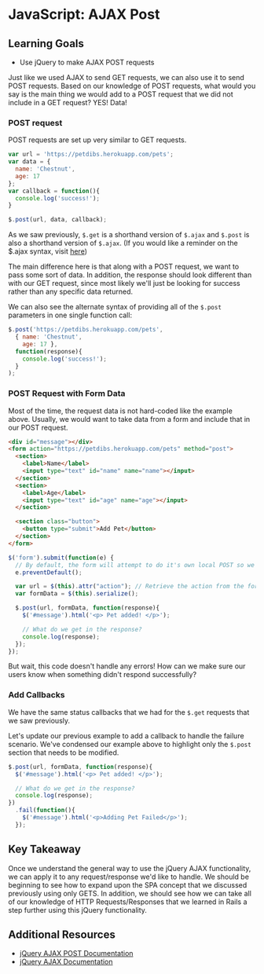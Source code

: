 # JavaScript: AJAX Post

## Learning Goals
- Use jQuery to make AJAX POST requests

Just like we used AJAX to send GET requests, we can also use it to send POST requests. Based on our knowledge of POST requests, what would you say is the main thing we would add to a POST request that we did not include in a GET request? YES! Data!

### POST request
POST requests are set up very similar to GET requests.
```javascript
var url = 'https://petdibs.herokuapp.com/pets';
var data = {
  name: 'Chestnut',
  age: 17
};
var callback = function(){
  console.log('success!');
}

$.post(url, data, callback);
```

As we saw previously, `$.get` is a shorthand version of `$.ajax` and `$.post` is also a shorthand version of `$.ajax`. (If you would like a reminder on the $.ajax syntax, visit [here](http://api.jquery.com/jquery.ajax/))

The main difference here is that along with a POST request, we want to pass some sort of data. In addition, the response should look different than with our GET request, since most likely we'll just be looking for success rather than any specific data returned.

We can also see the alternate syntax of providing all of the `$.post` parameters in one single function call:
```javascript
$.post('https://petdibs.herokuapp.com/pets',
  { name: 'Chestnut',
    age: 17 },
  function(response){
    console.log('success!');
  }
);
```
### POST Request with Form Data
Most of the time, the request data is not hard-coded like the example above. Usually, we would want to take data from a form and include that in our POST request.

```html
<div id="message"></div>
<form action="https://petdibs.herokuapp.com/pets" method="post">
  <section>
    <label>Name</label>
    <input type="text" id="name" name="name"></input>
  </section>
  <section>
    <label>Age</label>
    <input type="text" id="age" name="age"></input>
  </section>

  <section class="button">
    <button type="submit">Add Pet</button>
  </section>
</form>
```

```javascript
$('form').submit(function(e) {
  // By default, the form will attempt to do it's own local POST so we want to prevent that default behavior
  e.preventDefault();

  var url = $(this).attr("action"); // Retrieve the action from the form
  var formData = $(this).serialize();

  $.post(url, formData, function(response){
    $('#message').html('<p> Pet added! </p>');

    // What do we get in the response?
    console.log(response);
  });
});
```

But wait, this code doesn't handle any errors! How can we make sure our users know when something didn't respond successfully?

### Add Callbacks
We have the same status callbacks that we had for the `$.get` requests that we saw previously.

Let's update our previous example to add a callback to handle the failure scenario. We've condensed our example above to highlight only the `$.post` section that needs to be modified.
```javascript
$.post(url, formData, function(response){
  $('#message').html('<p> Pet added! </p>');

  // What do we get in the response?
  console.log(response);
})
  .fail(function(){
    $('#message').html('<p>Adding Pet Failed</p>');
  });
```

## Key Takeaway
Once we understand the general way to use the jQuery AJAX functionality, we can apply it to any request/response we'd like to handle. We should be beginning to see how to expand upon the SPA concept that we discussed previously using only GETS. In addition, we should see how we can take all of our knowledge of HTTP Requests/Responses that we learned in Rails a step further using this jQuery functionality.

## Additional Resources
- [jQuery AJAX POST Documentation](https://api.jquery.com/jquery.post/)
- [jQuery AJAX Documentation](http://api.jquery.com/jquery.ajax/)

